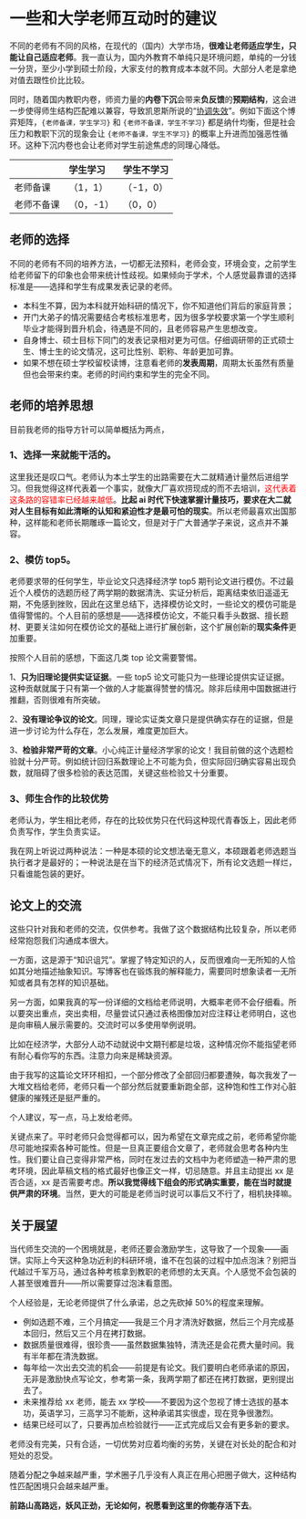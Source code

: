 # 一些和大学老师互动时的建议


不同的老师有不同的风格，在现代的（国内）大学市场，**很难让老师适应学生，只能让自己适应老师**。我一直认为，国内外教育不单纯只是环境问题，单纯的一分钱一分货，至少小学到硕士阶段，大家支付的教育成本本就不同。大部分人老是拿绝对值去跟性价比比较。

同时，随着国内教职内卷，师资力量的**内卷下沉**会带来**负反馈**的**预期结构**，这会进一步使得师生结构匹配难以兼容，导致凯恩斯所说的“[协调失效]( https://en.wikipedia.org/wiki/Coordination_failure_ (economics))”。例如下面这个博弈矩阵，`{老师备课，学生学习}` 和 `{老师不备课，学生不学习}` 都是纳什均衡，但是社会压力和教职下沉的现象会让 `{老师不备课，学生不学习}` 的概率上升进而加强恶性循环。这种下沉内卷也会让老师对学生前途焦虑的同理心降低。

|       | 学生学习   | 学生不学习  |
| :---- | :----- | :----- |
| 老师备课  | （1，1）  | （-1，0） |
| 老师不备课 | （0，-1） | （0，0）  |
## 老师的选择

不同的老师有不同的培养方法，一切都无法预料，老师会变，环境会变，之前学生给老师留下的印象也会带来统计性歧视。如果倾向于学术，个人感觉最靠谱的选择标准是——选择和学生有成果发表记录的老师。

- 本科生不算，因为本科就开始科研的情况下，你不知道他们背后的家庭背景；
- 开门大弟子的情况需要结合考核标准思考，因为很多学校要求第一个学生顺利毕业才能得到晋升机会，待遇是不同的，且老师容易产生思想改变。
- 自身博士、硕士目标下同门的发表记录相对更为可信。仔细调研带的正式硕士生、博士生的论文情况，这可比性别、职称、年龄更加可靠。
- 如果不想在硕士学校留校读博，注意看老师的**发表周期**，周期太长虽然有质量但也会带来约束。老师的时间约束和学生的完全不同。

## 老师的培养思想

目前我老师的指导方针可以简单概括为两点，

### 1、选择一来就能干活的。

这里我还是叹口气。老师认为本土学生的出路需要在大二就精通计量然后进组学习。但我觉得这样代表着一个事实，就像大厂喜欢捞现成的而不去培训，<font color="#ff0000">这代表着这条路的容错率已经越来越低</font>。**比起 ai 时代下快速掌握计量技巧，要求在大二就对人生目标有如此清晰的认知和紧迫性才是最可怕的现实**。所以老师最喜欢出国那种，这样能和老师长期雕琢一篇论文，但是对于广大普通学子来说，这点并不兼容。

### 2、模仿 top5。

老师要求带的任何学生，毕业论文只选择经济学 top5 期刊论文进行模仿。不过最近个人模仿的选题历经了两学期的数据清洗、实证分析后，距离结束依旧遥遥无期，不免感到挫败，因此在这里总结下，选择模仿论文时，一些论文的模仿可能是值得警惕的。个人目前的感想是——选择模仿论文，不能只看手头数据、擅长题材、更要关注如何在模仿论文的基础上进行扩展创新，这个扩展创新的**现实条件**更加重要。

按照个人目前的感想，下面这几类 top 论文需要警惕。

1、**只为旧理论提供实证证据**。一些 top5 论文可能只为一些理论提供实证证据。这种贡献就属于只有第一个做的人才能赢得赞誉的情况。除非后续用中国数据进行推翻，否则很难有所突破。

2、**没有理论争议的论文**。同理，理论实证类文章只是提供确实存在的证据，但是进一步讨论为什么存在，怎么发展，难度更加巨大。

3、**检验非常严苛的文章**。小心纯正计量经济学家的论文！我目前做的这个选题检验就十分严苛。例如统计回归系数理论上不可能为负，但实际回归确实容易出现负数，就阻碍了很多检验的表达范围，关键这些检验又十分重要。

### 3、师生合作的比较优势

老师认为，学生相比老师，存在的比较优势只在代码这种现代青春饭上，因此老师负责写作，学生负责实证。

我在网上听说过两种说法：一种是本硕的论文想法毫无意义，本硕跟着老师选题当执行者才是最好的；一种说法是在当下的经济范式情况下，所有论文选题一样烂，只看谁能包装的更好。

## 论文上的交流

这些只针对我和老师的交流，仅供参考。我做了这个数据结构比较复杂，所以老师经常抱怨我们沟通成本很大。

一方面，这是源于“知识诅咒”。掌握了特定知识的人，反而很难向一无所知的人恰如其分地描述抽象知识。写博客也在锻炼我的解释能力，需要同时想象读者一无所知或者具有怎样的知识基础。

另一方面，如果我真的写一份详细的文档给老师说明，大概率老师不会仔细看。所以要突出重点，突出卖相，尽量尝试只通过表格图像加对应注释让老师明白，这也是向审稿人展示需要的。交流时可以多使用举例说明。

比如在经济学，大部分人动不动就说中文期刊都是垃圾，这种情况你不能指望老师有耐心看你写的东西。注意力向来是稀缺资源。

由于我写的这篇论文环环相扣，一个部分修改了全部回归都要遭殃，每次我发了一大堆文档给老师，老师只看一个部分然后就要重新跑全部，这种饱和性工作对心脏健康的摧残还是挺严重的。

个人建议，写一点，马上发给老师。

关键点来了。平时老师只会觉得都可以，因为希望在文章完成之前，老师希望你能尽可能地探索各种可能性。但是一旦真正要组合文章了，老师就会思考各种内生性。我们要让自己变得非常严格，同时在发过去的文档中为老师塑造一种严肃的思考环境，因此草稿文档的格式最好也像正文一样，切忌随意。并且主动提出 xx 是否合适，xx 是否需要考虑。**所以我觉得线下组会的形式确实重要，能在当时就提供严肃的环境**。当然，更大的可能是老师当时说可以事后又不行了，相机抉择嘛。

## 关于展望

当代师生交流的一个困境就是，老师还要会激励学生，这导致了一个现象——画饼。实际上今天这种急功近利的科研环境，谁不在包装的过程中加点泡沫？别把当代越过千军万马，通过各种考核拿到教职的老师想的太天真。个人感觉不会包装的人甚至很难晋升——所以需要穿过泡沫看意图。

个人经验是，无论老师提供了什么承诺，总之先砍掉 50%的程度来理解。

- 例如选题不难，三个月搞定——我是三个月才清洗好数据，然后三个月完成基本回归，然后又三个月在拷打数据。
- 数据质量很难得，很珍贵——虽然数据集独特，清洗还是会花费大量时间。我有半年都在清洗数据。
- 每年给一次出去交流的机会——前提是有论文。我们要明白老师承诺的原因，无非是激励快点写论文，参考第一条，我两学期了都还在拷打数据，更别提出去了。
- 未来推荐给 xx 老师，能去 xx 学校——不要因为这个忽视了博士选拔的基本功，英语学习，三高学习不能断，这种承诺其实很虚，现在竞争很激烈。
- 结果已经可以了，只要再加点检验就行——正式完成后又会有更多新的要求。

老师没有完美，只有合适，一切优势对应着均衡的劣势，关键在对长处的配合和对短处的忍受。

随着分配之争越来越严重，学术圈子几乎没有人真正在用心把圈子做大，这种结构性匹配困境只会越来越严重。

**前路山高路远，妖风正劲，无论如何，祝愿看到这里的你能存活下去**。







